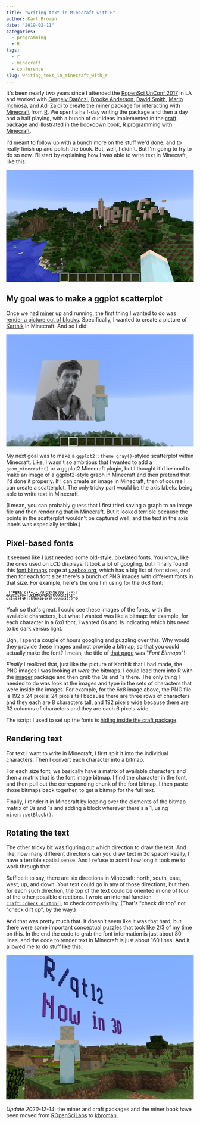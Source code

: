 ```yaml
---
title: "writing text in Minecraft with R"
author: Karl Broman
date: "2019-02-11"
categories:
  - programming
  - R
tags:
  - r
  - minecraft
  - conference
slug: writing_text_in_minecraft_with_r
---
```


It's been nearly two years since I attended the [RopenSci UnConf
2017](https://kbroman.org/blog/2017/05/27/ropensci-unconf-2017/) in LA
and worked with [Gergely Daróczi](https://github.com/daroczig),
[Brooke Anderson](https://github.com/geanders), [David
Smith](https://github.com/revodavid), [Mario
Inchiosa](https://github.com/inchiosa), and [Adi
Zaidi](https://github.com/akzaidi) to create the
[miner](https://github.com/kbroman/miner) package for interacting
with [Minecraft](https://minecraft.net) from
[R](https://r-project.org). We spent a half-day writing the package
and then a day and a half playing, with a bunch of our ideas
implemented in the [craft](https://github.com/kbroman/craft)
package and illustrated in the [bookdown](https://bookdown.org) book,
[R programming with
Minecraft](https://kbroman.org/miner_book).

I'd meant to follow up with a bunch more on the stuff we'd done, and
to really finish up and polish the book. But, well, I didn't. But I'm
going to try to do so now. I'll start by explaining how I was able to
write text in Minecraft, like this:

![rOpenSci on a hill in Minecraft](/images/rOpenSci_sign.png)

## My goal was to make a ggplot scatterplot

Once we had [miner](https://github.com/kbroman/miner) up and
running, the first thing I wanted to do was [render a picture out of
blocks](https://kbroman.org/miner_book/rendering-an-image-in-minecraft.html).
Specifically, I wanted to create a picture of
[Karthik](http://inundata.org) in Minecraft. And so I
did:

![Karthik in Minecraft](/images/karthik_minecraft.png)

My next goal was to make a `ggplot2::theme_gray()`-styled scatterplot
within Minecraft. Like, I wasn't so ambitious that I wanted to add a
`geom_minecraft()` or a ggplot2 Minecraft plugin, but I thought it'd
be cool to make an image of a ggplot2-style graph in Minecraft and
then pretend that I'd done it properly. If I can create an image in
Minecraft, then of course I can create a scatterplot. The only tricky
part would be the axis labels: being able to write text in Minecraft.

(I mean, you can probably guess that I first tried saving a graph to
an image file and then rendering that in Minecraft. But it looked
terrible because the points in the scatterplot wouldn't be captured
well, and the text in the axis labels was especially terrible.)

## Pixel-based fonts

It seemed like I just needed some old-style, pixelated fonts. You know,
like the ones used on LCD displays. It took a lot of googling, but I
finally found this [font
bitmaps](http://uzebox.org/wiki/index.php?title=Font_Bitmaps) page at
[uzebox.org](http://uzebox.org), which has a big list of font sizes,
and then for each font size there's a bunch of PNG images with
different fonts in that size. For example, here's the one I'm using
for the 6x8 font:

[![6x8 font bitmap](/images/Sebasic_charset_192w.png)](
http://uzebox.org/wiki/images/a/a2/Sebasic_charset_192w.png)

Yeah so that's great. I could see these images of the fonts, with the
available characters, but what I wanted was like a bitmap: for
example, for each character in a 6x8 font, I wanted 0s and 1s
indicating which bits need to be dark versus light.

Ugh, I spent a couple of hours googling and puzzling over this. Why
would they provide these images and not provide a bitmap, so that you
could actually make the font? I mean, the title of [that
page](http://uzebox.org/wiki/index.php?title=Font_Bitmaps) was "_Font
Bitmaps_"!

_Finally_ I realized that, just like the picture of Karthik that I
had made, the PNG images I was looking at _were_ the bitmaps. I could
load them into R with the
[imager](https://cran.r-project.org/package=imager) package and then
grab the 0s and 1s there. The only thing I needed to do was look at
the images and type in the sets of characters that were inside the
images. For example, for the 6x8 image above, the PNG file is 192 x 24
pixels: 24 pixels tall because there are three rows of characters and
they each are 8 characters tall, and 192 pixels wide because there are
32 columns of characters and they are each 6 pixels wide.

The script I used to set up the fonts is [hiding inside the craft
package](https://github.com/kbroman/craft/blob/master/inst/scripts/grab_fonts.R).

## Rendering text

For text I want to write in Minecraft, I first split it into
the individual characters. Then I convert each character into a
bitmap.

For each size font, we basically have a matrix of available characters
and then a matrix that is the font image bitmap. I find the character
in the font, and then pull out the corresponding chunk of the font
bitmap. I then paste those bitmaps back together, to get a bitmap for
the full text.

Finally, I render it in Minecraft by looping over the elements of the
bitmap matrix of 0s and 1s and adding a block wherever there's a 1,
using [`miner::setBlock()`](https://github.com/kbroman/miner/blob/master/R/setBlock.R).

## Rotating the text

The other tricky bit was figuring out which direction to draw the text. And
like, how many different directions can you draw text in 3d space?
Really, I have a terrible spatial sense. And I refuse to admit how
long it took me to work through that.

Suffice it to say, there are six directions in Minecraft: north,
south, east, west, up, and down. Your text could go in any of those
directions, but then for each such direction, the top of the text
could be oriented in one of four of the other possible directions. I
wrote an internal function
[`craft::check_dirtop()`](https://github.com/kbroman/craft/blob/master/R/write_text.R#L153-L164)
to check compatibility. (That's "check dir top" not "check dirt op", by
the way.)

And that was pretty much that. It doesn't seem like it was that hard,
but there were some important conceptual puzzles that took like 2/3 of
my time on this. In the end the code to grab the font information
is just about 80 lines, and the code to render text in Minecraft is
just about 160 lines. And it allowed me to do stuff like this:

!["R/qtl now in 3d", rendered within Minecraft](/images/rqtl2_3d.png)

_Update 2020-12-14_: the miner and craft packages and the miner book have been moved from
[ROpenSciLabs](https://github.com/ropenscilabs) to [kbroman](https://github.com/kbroman).
